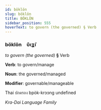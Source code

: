 ```yaml
---
id: böklön
slug: böklön
title: BÖKLÖN
sidebar_position: 555
hoverText: to govern (the governed) § Verb
---
```


### böklön&emsp;<span kind="abugida">ʋ̑ıʓ̃ı</span>

*to govern (the governed)* **§** Verb

**Verb**: to govern/manage

**Noun**: the governed/managed

**Modifier**: governable/manageable

Thai ปกครอง bpòk-krɔɔng undefined

*Kra-Dai Language Family*